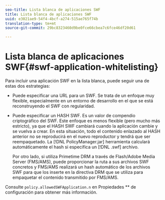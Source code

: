 ```yaml
---
seo-title: Lista blanca de aplicaciones SWF
title: Lista blanca de aplicaciones SWF
uuid: e3021ae9-54f4-4bcf-a274-515ae765f74b
translation-type: tm+mt
source-git-commit: 29bc8323460d9be0fce66cbea7c6fce46df20d61

---
```



# Lista blanca de aplicaciones SWF{#swf-application-whitelisting}

Para incluir una aplicación SWF en la lista blanca, puede seguir una de estas dos estrategias:

* Puede especificar una URL para un SWF. Se trata de un enfoque muy flexible, especialmente en un entorno de desarrollo en el que se está reconstruyendo el SWF con regularidad.
* Puede especificar un HASH SWF. Es un valor de compendio criptográfico del SWF. Este enfoque es menos flexible (pero mucho más estricto), ya que el HASH SWF cambiará cuando la aplicación cambie y se vuelva a crear. En esta situación, todo el contenido enlazado al HASH anterior no se reproducirá en el nuevo reproductor y tendrá que ser reempaquetado. La [!DNL PolicyManager.jar] herramienta calculará automáticamente el hash si especifica un [!DNL .swf] archivo.

   Por otro lado, si utiliza Primetime DRM a través de Flash/Adobe Media Server (FMS/AMS), puede proporcionar la ruta a sus archivos SWF concretos y FMS/AMS realizará un hash automático de los archivos SWF para que los inserte en la directiva DRM que se utiliza para empaquetar el contenido transmitido por FMS/AMS.

Consulte `policy.allowedSWFApplication.n` en Propiedades ** de configuración para obtener más información.
